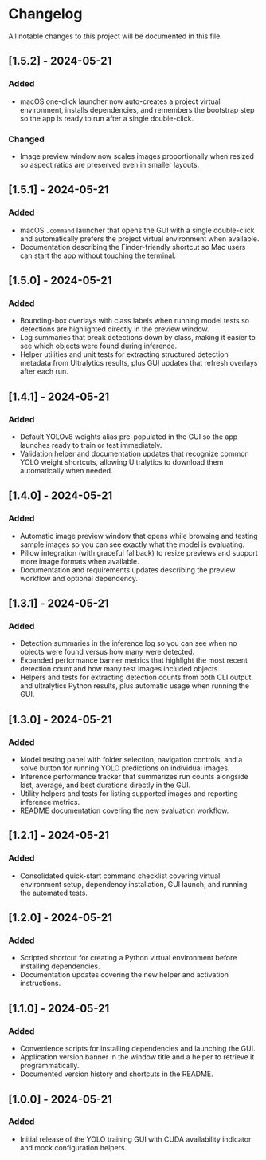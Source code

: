 # Changelog

All notable changes to this project will be documented in this file.

## [1.5.2] - 2024-05-21
### Added
- macOS one-click launcher now auto-creates a project virtual environment,
  installs dependencies, and remembers the bootstrap step so the app is ready to
  run after a single double-click.
### Changed
- Image preview window now scales images proportionally when resized so aspect
  ratios are preserved even in smaller layouts.

## [1.5.1] - 2024-05-21
### Added
- macOS `.command` launcher that opens the GUI with a single double-click and
  automatically prefers the project virtual environment when available.
- Documentation describing the Finder-friendly shortcut so Mac users can start
  the app without touching the terminal.

## [1.5.0] - 2024-05-21
### Added
- Bounding-box overlays with class labels when running model tests so detections
  are highlighted directly in the preview window.
- Log summaries that break detections down by class, making it easier to see
  which objects were found during inference.
- Helper utilities and unit tests for extracting structured detection metadata
  from Ultralytics results, plus GUI updates that refresh overlays after each
  run.

## [1.4.1] - 2024-05-21
### Added
- Default YOLOv8 weights alias pre-populated in the GUI so the app launches
  ready to train or test immediately.
- Validation helper and documentation updates that recognize common YOLO weight
  shortcuts, allowing Ultralytics to download them automatically when needed.

## [1.4.0] - 2024-05-21
### Added
- Automatic image preview window that opens while browsing and testing sample
  images so you can see exactly what the model is evaluating.
- Pillow integration (with graceful fallback) to resize previews and support
  more image formats when available.
- Documentation and requirements updates describing the preview workflow and
  optional dependency.

## [1.3.1] - 2024-05-21
### Added
- Detection summaries in the inference log so you can see when no objects were
  found versus how many were detected.
- Expanded performance banner metrics that highlight the most recent detection
  count and how many test images included objects.
- Helpers and tests for extracting detection counts from both CLI output and
  ultralytics Python results, plus automatic usage when running the GUI.

## [1.3.0] - 2024-05-21
### Added
- Model testing panel with folder selection, navigation controls, and a solve
  button for running YOLO predictions on individual images.
- Inference performance tracker that summarizes run counts alongside last,
  average, and best durations directly in the GUI.
- Utility helpers and tests for listing supported images and reporting
  inference metrics.
- README documentation covering the new evaluation workflow.

## [1.2.1] - 2024-05-21
### Added
- Consolidated quick-start command checklist covering virtual environment setup,
  dependency installation, GUI launch, and running the automated tests.

## [1.2.0] - 2024-05-21
### Added
- Scripted shortcut for creating a Python virtual environment before installing dependencies.
- Documentation updates covering the new helper and activation instructions.

## [1.1.0] - 2024-05-21
### Added
- Convenience scripts for installing dependencies and launching the GUI.
- Application version banner in the window title and a helper to retrieve it programmatically.
- Documented version history and shortcuts in the README.

## [1.0.0] - 2024-05-21
### Added
- Initial release of the YOLO training GUI with CUDA availability indicator and mock configuration helpers.

